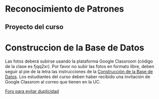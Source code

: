 # Reconocimiento de Patrones

## Proyecto del curso


# Construccion de la Base de Datos
Las fotos deberá subirse usando la plataforma Google Classroom (código de la clase es fjqq2xr). Por favor no subir las fotos en formato libre, deben seguir al pie de la letra las instrucciones de la [Construcción de la Base de Datos](https://github.com/domingomery/patrones/blob/master/proyecto/Construccion_Base_de_Datos.pptx). Los estudiantes del curso deben haber recibido una invitación de Google Classrom al correo que tienen en la UC. 


[Foro para evitar duplicidad](https://github.com/domingomery/patrones/issues/16)
